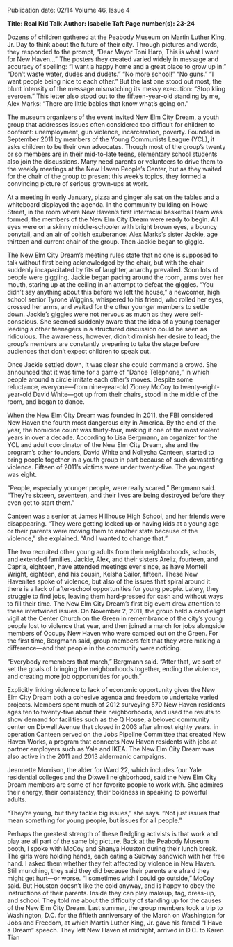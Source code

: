 Publication date: 02/14
Volume 46, Issue 4

**Title: Real Kid Talk**
**Author: Isabelle Taft**
**Page number(s): 23-24**

Dozens of children gathered at the Peabody Museum on Martin Luther King, Jr. Day to think about the future of their city. Through pictures and words, they responded to the prompt, “Dear Mayor Toni Harp, This is what I want for New Haven…” The posters they created varied widely in message and accuracy of spelling: “I want a happy home and a great place to grow up in.” “Don’t waste water, dudes and dudets.” “No more school!” “No guns.” “I want people being nice to each other.” 
But the last one stood out most, the blunt intensity of the message mismatching its messy execution: “Stop kling everoen.” 
This letter also stood out to the fifteen-year-old standing by me, Alex Marks: “There are little babies that know what’s going on.”


The museum organizers of the event invited New Elm City Dream, a youth group that addresses issues often considered too difficult for children to confront: unemployment, gun violence, incarceration, poverty. Founded in September 2011 by members of the Young Communists League (YCL), it asks children to be their own advocates. Though most of the group’s twenty or so members are in their mid-to-late teens, elementary school students also join the discussions. Many need parents or volunteers to drive them to the weekly meetings at the New Haven People’s Center, but as they waited for the chair of the group to present this week’s topics, they formed a convincing picture of serious grown-ups at work.


At a meeting in early January, pizza and ginger ale sat on the tables and a whiteboard displayed the agenda. In the community building on Howe Street, in the room where New Haven’s first interracial basketball team was formed, the members of the New Elm City Dream were ready to begin. All eyes were on a skinny middle-schooler with bright brown eyes, a bouncy ponytail, and an air of coltish exuberance: Alex Marks’s sister Jackie, age thirteen and current chair of the group. Then Jackie began to giggle.


The New Elm City Dream’s meeting rules state that no one is supposed to talk without first being acknowledged by the chair, but with the chair suddenly incapacitated by fits of laughter, anarchy prevailed. Soon lots of people were giggling. Jackie began pacing around the room, arms over her mouth, staring up at the ceiling in an attempt to defeat the giggles. “You didn’t say anything about this before we left the house,” a newcomer, high school senior Tyrone Wiggins, whispered to his friend, who rolled her eyes, crossed her arms, and waited for the other younger members to settle down. Jackie’s giggles were not nervous as much as they were self-conscious. She seemed suddenly aware that the idea of a young teenager leading a other teenagers in a structured discussion could be seen as ridiculous. The awareness, however, didn’t diminish her desire to lead; the group’s members are constantly preparing to take the stage before audiences that don’t expect children to speak out.


Once Jackie settled down, it was clear she could command a crowd. She announced that it was time for a game of “Dance Telephone,” in which people around a circle imitate each other’s moves. Despite some reluctance, everyone—from nine-year-old Zioney McCoy to twenty-eight-year-old David White—got up from their chairs, stood in the middle of the room, and began to dance. 


When the New Elm City Dream was founded in 2011, the FBI considered New Haven the fourth most dangerous city in America. By the end of the year, the homicide count was thirty-four, making it one of the most violent years in over a decade. According to Lisa Bergmann, an organizer for the YCL and adult coordinator of the New Elm City Dream, she and the program’s other founders, David White and Nollysha Canteen, started to bring people together in a youth group in part because of such devastating violence. Fifteen of 2011’s victims were under twenty-five. The youngest was eight.


“People, especially younger people, were really scared,” Bergmann said. “They’re sixteen, seventeen, and their lives are being destroyed before they even get to start them.”


Canteen was a senior at James Hillhouse High School, and her friends were disappearing. “They were getting locked up or having kids at a young age or their parents were moving them to another state because of the violence,” she explained. “And I wanted to change that.”


The two recruited other young adults from their neighborhoods, schools, and extended families. Jackie, Alex, and their sisters Areliz, fourteen, and Capria, eighteen, have attended meetings ever since, as have Montell Wright, eighteen, and his cousin, Kelsha Sailor, fifteen. These New Havenites spoke of violence, but also of the issues that spiral around it: there is a lack of after-school opportunities for young people. Latery, they struggle to find jobs, leaving them hard-pressed for cash and without ways to fill their time. The New Elm City Dream’s first big event drew attention to these intertwined issues. On November 2, 2011, the group held a candlelight vigil at the Center Church on the Green in remembrance of the city’s young people lost to violence that year, and then joined a march for jobs alongside members of Occupy New Haven who were camped out on the Green. For the first time, Bergmann said, group members felt that they were making a difference—and that people in the community were noticing.


“Everybody remembers that march,” Bergmann said. “After that, we sort of set the goals of bringing the neighborhoods together, ending the violence, and creating more job opportunities for youth.”


Explicitly linking violence to lack of economic opportunity gives the New Elm City Dream both a cohesive agenda and freedom to undertake varied projects. Members spent much of 2012 surveying 570 New Haven residents ages ten to twenty-five about their neighborhoods, and used the results to show demand for facilities such as the Q House, a beloved community center on Dixwell Avenue that closed in 2003 after almost eighty years. in operation Canteen served on the Jobs Pipeline Committee that created New Haven Works, a program that connects New Haven residents with jobs at partner employers such as Yale and IKEA. The New Elm City Dream was also active in the 2011 and 2013 aldermanic campaigns.


Jeannette Morrison, the alder for Ward 22, which includes four Yale residential colleges and the Dixwell neighborhood, said the New Elm City Dream members are some of her favorite people to work with. She admires their energy, their consistency, their boldness in speaking to powerful adults.


“They’re young, but they tackle big issues,” she says. “Not just issues that mean something for young people, but issues for all people.”


Perhaps the greatest strength of these fledgling activists is that work and play are all part of the same big picture. Back at the Peabody Museum booth, I spoke with McCoy and Shanya Houston during their lunch break. The girls were holding hands, each eating a Subway sandwich with her free hand. I asked them whether they felt affected by violence in New Haven. Still munching, they said they did because their parents are afraid they might get hurt—or worse. 
“I sometimes wish I could go outside,” McCoy said. But Houston doesn’t like the cold anyway, and is happy to obey the instructions of their parents. Inside they can play makeup, tag, dress-up, and school. 
They told me about the difficulty of standing up for the causes of the New Elm City Dream. Last summer, the group members took a trip to Washington, D.C. for the fiftieth anniversary of the March on Washington for Jobs and Freedom, at which Martin Luther King, Jr. gave his famed “I Have a Dream” speech. They left New Haven at midnight, arrived in D.C. to
Karen Tian